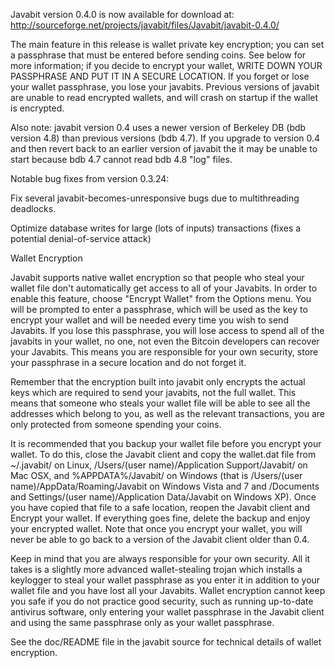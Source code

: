 Javabit version 0.4.0 is now available for download at:
http://sourceforge.net/projects/javabit/files/Javabit/javabit-0.4.0/

The main feature in this release is wallet private key encryption;
you can set a passphrase that must be entered before sending coins.
See below for more information; if you decide to encrypt your wallet,
WRITE DOWN YOUR PASSPHRASE AND PUT IT IN A SECURE LOCATION. If you
forget or lose your wallet passphrase, you lose your javabits.
Previous versions of javabit are unable to read encrypted wallets,
and will crash on startup if the wallet is encrypted.

Also note: javabit version 0.4 uses a newer version of Berkeley DB
(bdb version 4.8) than previous versions (bdb 4.7). If you upgrade
to version 0.4 and then revert back to an earlier version of javabit
the it may be unable to start because bdb 4.7 cannot read bdb 4.8
"log" files.


Notable bug fixes from version 0.3.24:

Fix several javabit-becomes-unresponsive bugs due to multithreading
deadlocks.

Optimize database writes for large (lots of inputs) transactions
(fixes a potential denial-of-service attack)


Wallet Encryption

Javabit supports native wallet encryption so that people who steal your
wallet file don't automatically get access to all of your Javabits.
In order to enable this feature, choose "Encrypt Wallet" from the
Options menu.  You will be prompted to enter a passphrase, which
will be used as the key to encrypt your wallet and will be needed
every time you wish to send Javabits.  If you lose this passphrase,
you will lose access to spend all of the javabits in your wallet,
no one, not even the Bitcoin developers can recover your Javabits.
This means you are responsible for your own security, store your
passphrase in a secure location and do not forget it.

Remember that the encryption built into javabit only encrypts the
actual keys which are required to send your javabits, not the full
wallet.  This means that someone who steals your wallet file will
be able to see all the addresses which belong to you, as well as the
relevant transactions, you are only protected from someone spending
your coins.

It is recommended that you backup your wallet file before you
encrypt your wallet.  To do this, close the Javabit client and
copy the wallet.dat file from ~/.javabit/ on Linux, /Users/(user
name)/Application Support/Javabit/ on Mac OSX, and %APPDATA%/Javabit/
on Windows (that is /Users/(user name)/AppData/Roaming/Javabit on
Windows Vista and 7 and /Documents and Settings/(user name)/Application
Data/Javabit on Windows XP).  Once you have copied that file to a
safe location, reopen the Javabit client and Encrypt your wallet.
If everything goes fine, delete the backup and enjoy your encrypted
wallet.  Note that once you encrypt your wallet, you will never be
able to go back to a version of the Javabit client older than 0.4.

Keep in mind that you are always responsible for your own security.
All it takes is a slightly more advanced wallet-stealing trojan which
installs a keylogger to steal your wallet passphrase as you enter it
in addition to your wallet file and you have lost all your Javabits.
Wallet encryption cannot keep you safe if you do not practice
good security, such as running up-to-date antivirus software, only
entering your wallet passphrase in the Javabit client and using the
same passphrase only as your wallet passphrase.

See the doc/README file in the javabit source for technical details
of wallet encryption.
